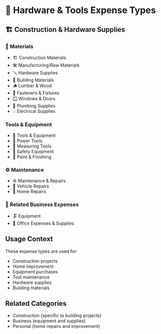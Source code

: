 # 🔧 Hardware & Tools Expense Types

## 🏗️ Construction & Hardware Supplies

### 🧱 Materials
- 🏗️ Construction Materials
- 🛠️ Manufacturing/Raw Materials
- 🪛 Hardware Supplies
- 🧱 Building Materials
- 🪵 Lumber & Wood
- 🔩 Fasteners & Fixtures
- 🪟 Windows & Doors
- 🚿 Plumbing Supplies
- 💡 Electrical Supplies

### Tools & Equipment
- 🔨 Tools & Equipment
- 🧰 Power Tools
- 📏 Measuring Tools
- 🦺 Safety Equipment
- 🎨 Paint & Finishing

### ⚙️ Maintenance
- ⚙️ Maintenance & Repairs
- 🔧 Vehicle Repairs
- 🔨 Home Repairs

### 💼 Related Business Expenses
- 🗜️ Equipment
- 📠 Office Expenses & Supplies

## Usage Context
These expense types are used for:
- Construction projects
- Home improvement
- Equipment purchases
- Tool maintenance
- Hardware supplies
- Building materials

## Related Categories
- Construction (specific to building projects)
- Business (equipment and supplies)
- Personal (home repairs and improvement)
